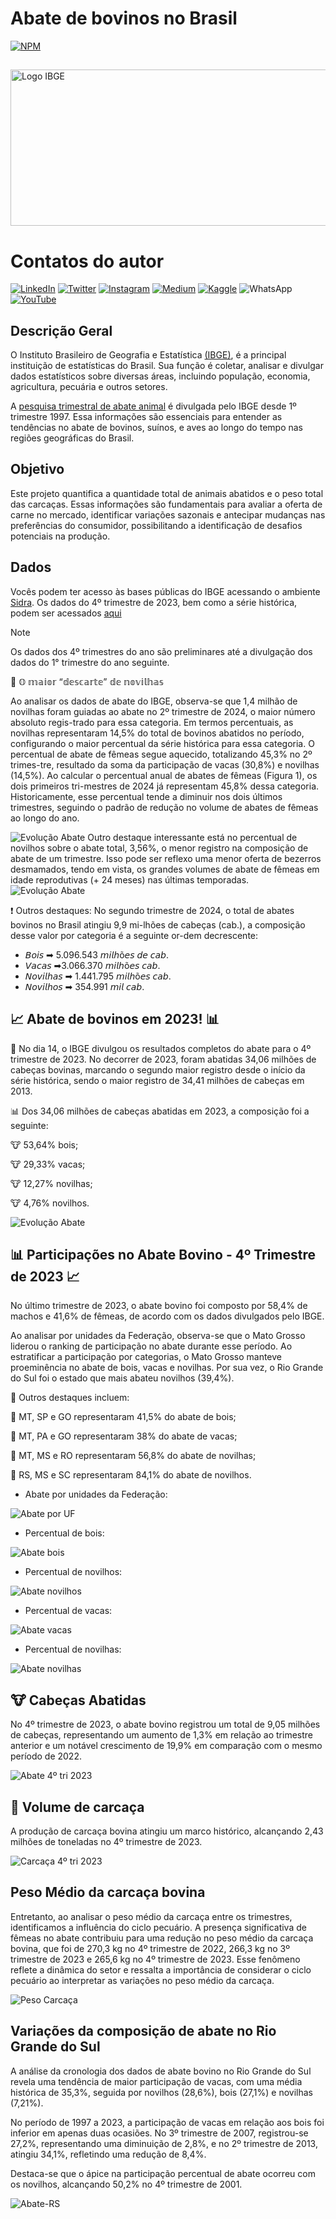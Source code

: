 # Abate de bovinos no Brasil


[![NPM](https://img.shields.io/npm/l/react)](https://github.com/italomarquesmonteiro/TrimestraisPecuaria/blob/main/LICENSE)

##

<img style="width:600px; height:250px;" src=".vscode\Images\Logo\Carcaça-Bovina.jpg" alt="Logo IBGE">

# Contatos do autor

[![LinkedIn](https://img.shields.io/badge/LinkedIn-0077B5?style=for-the-badge&logo=linkedin&logoColor=white)](https://www.linkedin.com/in/italomarquesmonteiro/)
[![Twitter](https://img.shields.io/badge/X-%23000000.svg?style=for-the-badge&logo=X&logoColor=white)](https://twitter.com/italommonteiro)
[![Instagram](https://img.shields.io/badge/Instagram-E4405F?style=for-the-badge&logo=instagram&logoColor=white)](https://instagram.com/italo.m.m)
[![Medium](https://img.shields.io/badge/Medium-12100E?style=for-the-badge&logo=medium&logoColor=white)](https://medium.com/@italomarquesmonteiro)
[![Kaggle](https://img.shields.io/badge/Kaggle-035a7d?style=for-the-badge&logo=kaggle&logoColor=white)](https://www.kaggle.com/talomarquesmonteiro)
![WhatsApp](https://img.shields.io/badge/WhatsApp-25D366?style=for-the-badge&logo=whatsapp&logoColor=white)
[![YouTube](https://img.shields.io/badge/YouTube-FF0000?style=for-the-badge&logo=youtube&logoColor=white)](https://www.youtube.com/channel/UCB_lseG8dAbdjuemJv-nHXw)

## Descrição Geral

O Instituto Brasileiro de Geografia e Estatística [(IBGE)](https://www.ibge.gov.br/), é a principal instituição de estatísticas do Brasil. Sua função é coletar, analisar e divulgar dados estatísticos sobre diversas áreas, incluindo população, economia, agricultura, pecuária e outros setores. 

A [pesquisa trimestral de abate animal](https://sidra.ibge.gov.br/tabela/1092) é divulgada pelo IBGE desde 1º trimestre 1997.  Essa informações são essenciais para entender as tendências no abate de bovinos, suínos, e aves ao longo do tempo nas regiões geográficas do Brasil.

## Objetivo

Este projeto quantifica a quantidade total de animais abatidos e o peso total das carcaças. Essas informações são fundamentais para avaliar a oferta de carne no mercado, identificar variações sazonais e antecipar mudanças nas preferências do consumidor, possibilitando a identificação de desafios potenciais na produção.

## Dados

Vocês podem ter acesso às bases públicas do IBGE acessando o ambiente [Sidra](https://sidra.ibge.gov.br/home/pms/brasil). Os dados do 4º trimestre de 2023, bem como a série histórica, podem ser acessados [aqui](https://sidra.ibge.gov.br/tabela/1092)

> [!NOTE]
> Os dados dos 4º trimestres do ano são preliminares até a divulgação dos dados do 1° trimestre do ano seguinte.

🔎 𝕆 𝕞𝕒𝕚𝕠𝕣 “𝕕𝕖𝕤𝕔𝕒𝕣𝕥𝕖” 𝕕𝕖 𝕟𝕠𝕧𝕚𝕝𝕙𝕒𝕤

 Ao analisar os dados de abate do IBGE, observa-se que 1,4 milhão de novilhas foram guiadas ao abate no 2º trimestre de 2024, o maior número absoluto regis-trado para essa categoria. Em termos percentuais, as novilhas representaram 14,5% do total de bovinos abatidos no período, configurando o maior percentual da série histórica para essa categoria.
O percentual de abate de fêmeas segue aquecido, totalizando 45,3% no 2º trimes-tre, resultado da soma da participação de vacas (30,8%) e novilhas (14,5%). Ao calcular o percentual anual de abates de fêmeas (Figura 1), os dois primeiros tri-mestres de 2024 já representam 45,8% dessa categoria. Historicamente, esse percentual tende a diminuir nos dois últimos trimestres, seguindo o padrão de redução no volume de abates de fêmeas ao longo do ano.

<img style="width700:px; height:px;" src=".github\.vscode\Trimestrais\Percentual de participação anual do abate de fêmeas.png" alt="Evolução Abate">
Outro destaque interessante está no percentual de novilhos sobre o abate total, 3,56%, o menor registro na composição de abate de um trimestre. Isso pode ser reflexo uma menor oferta de bezerros desmamados, tendo em vista, os grandes volumes de abate de fêmeas em idade reprodutivas (+ 24 meses) nas últimas temporadas.

<img style="width700:px; height:px;" src=".github\.vscode\Trimestrais\Percentual de participação trimestral - Facet-Categorias.png" alt="Evolução Abate">

❗ Outros destaques:
No segundo trimestre de 2024, o total de abates bovinos no Brasil atingiu 9,9 mi-lhões de cabeças (cab.), a composição desse valor por categoria é a seguinte or-dem decrescente:
- 𝘉𝘰𝘪𝘴 ➡ 5.096.543 𝘮𝘪𝘭𝘩õ𝘦𝘴 𝘥𝘦 𝘤𝘢𝘣. 
- 𝘝𝘢𝘤𝘢𝘴 ➡3.066.370 𝘮𝘪𝘭𝘩õ𝘦𝘴 𝘤𝘢𝘣. 
- 𝘕𝘰𝘷𝘪𝘭𝘩𝘢𝘴 ➡ 1.441.795 𝘮𝘪𝘭𝘩õ𝘦𝘴 𝘤𝘢𝘣.
- 𝘕𝘰𝘷𝘪𝘭𝘩𝘰𝘴 ➡ 354.991 𝘮𝘪𝘭 𝘤𝘢𝘣.


## 📈 Abate de bovinos em 2023! 📊

📅 No dia 14, o IBGE divulgou os resultados completos do abate para o 4º trimestre de 2023. No decorrer de 2023, foram abatidas 34,06 milhões de cabeças bovinas, marcando o segundo maior registro desde o início da série histórica, sendo o maior registro de 34,41 milhões de cabeças em 2013.

📊 Dos 34,06 milhões de cabeças abatidas em 2023, a composição foi a seguinte:

🐮 53,64% bois;

🐮 29,33% vacas;

🐮 12,27% novilhas;

🐮 4,76% novilhos.

 <img style="width700:px; height:px;" src=".github\.vscode\Images\Trimestrais\EvolAbateCategoria1.png" alt="Evolução Abate">


## 📊 Participações no Abate Bovino - 4º Trimestre de 2023 📈


No último trimestre de 2023, o abate bovino foi composto por 58,4% de machos e 41,6% de fêmeas, de acordo com os dados divulgados pelo IBGE.

Ao analisar por unidades da Federação, observa-se que o Mato Grosso liderou o ranking de participação no abate durante esse período. Ao estratificar a participação por categorias, o Mato Grosso manteve proeminência no abate de bois, vacas e novilhas. Por sua vez, o Rio Grande do Sul foi o estado que mais abateu novilhos (39,4%).

🥩 Outros destaques incluem:

📍 MT, SP e GO representaram 41,5% do abate de bois;

📍 MT, PA e GO representaram 38% do abate de vacas;

📍 MT, MS e RO representaram 56,8% do abate de novilhas;

📍 RS, MS e SC representaram 84,1% do abate de novilhos.

- Abate por unidades da Federação:

 <img style="width700:px; height:px;" src=".github\.vscode\Images\Percentage\perc_abt_ufs.png" alt="Abate por UF">

- Percentual de bois:

 <img style="width700:px; height:px;" src=".github\.vscode\Images\Percentage\perc_abt_boi.png" alt="Abate bois">

 - Percentual de novilhos:

 <img style="width700:px; height:px;" src=".github\.vscode\Images\Percentage\perc_abt_novilho.png" alt="Abate novilhos">

 - Percentual de vacas:

 <img style="width700:px; height:px;" src=".github\.vscode\Images\Percentage\perc_abate_vaca.png" alt="Abate vacas">

 - Percentual de novilhas:

 <img style="width700:px; height:px;" src=".github\.vscode\Images\Percentage\perc_abt_novilha.png" alt="Abate novilhas">

## 🐮 Cabeças Abatidas 

No 4º trimestre de 2023, o abate bovino registrou um total de 9,05 milhões de cabeças, representando um aumento de 1,3% em relação ao trimestre anterior e um notável crescimento de 19,9% em comparação com o mesmo período de 2022.


 <img style="width700:px; height:px;" src=".github\.vscode\Images\Trimestrais\abate_cab_4tri23.png" alt="Abate 4º tri 2023">

## 🥩 Volume de carcaça 

A produção de carcaça bovina atingiu um marco histórico, alcançando 2,43 milhões de toneladas no 4º trimestre de 2023.


<img style="width:px; height:px;" src=".github\.vscode\Images\Trimestrais\carcaca_4tri23.png" alt="Carcaça 4º tri 2023">

## Peso Médio da carcaça bovina

Entretanto, ao analisar o peso médio da carcaça entre os trimestres, identificamos a influência do ciclo pecuário. A presença significativa de fêmeas no abate contribuiu para uma redução no peso médio da carcaça bovina, que foi de 270,3 kg no 4º trimestre de 2022, 266,3 kg no 3º trimestre de 2023 e 265,6 kg no 4º trimestre de 2023. Esse fenômeno reflete a dinâmica do setor e ressalta a importância de considerar o ciclo pecuário ao interpretar as variações no peso médio da carcaça.


<img style="width:px; height:px;" src=".github\.vscode\Images\Trimestrais\abate_peso_car.png" alt="Peso Carcaça">

## Variações da composição de abate no Rio Grande do Sul

A análise da cronologia dos dados de abate bovino no Rio Grande do Sul revela uma tendência de maior participação de vacas, com uma média histórica de 35,3%, seguida por novilhos (28,6%), bois (27,1%) e novilhas (7,21%).

No período de 1997 a 2023, a participação de vacas em relação aos bois foi inferior em apenas duas ocasiões. No 3º trimestre de 2007, registrou-se 27,2%, representando uma diminuição de 2,8%, e no 2º trimestre de 2013, atingiu 34,1%, refletindo uma redução de 8,4%.

Destaca-se que o ápice na participação percentual de abate ocorreu com os novilhos, alcançando 50,2% no 4º trimestre de 2001. 


<img style="width:px; height:px;" src=".github\.vscode\Images\Percentage\percentual_abates_rs.png" alt="Abate-RS">